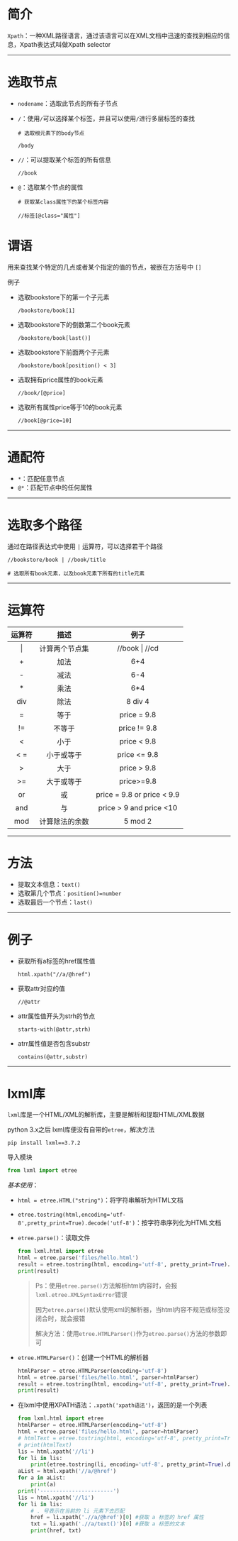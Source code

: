 # 简介

`Xpath`：一种XML路径语言，通过该语言可以在XML文档中迅速的查找到相应的信息，Xpath表达式叫做Xpath selector



---



# 选取节点

* `nodename`：选取此节点的所有子节点

* `/`：使用`/`可以选择某个标签，并且可以使用`/`进行多层标签的查找

  ```
  # 选取根元素下的body节点
  
  /body
  ```

* `//`：可以提取某个标签的所有信息

  ```
  //book
  ```

* `@`：选取某个节点的属性

  ```
  # 获取某class属性下的某个标签内容
  
  //标签[@class="属性"]
  ```







# 谓语

用来查找某个特定的几点或者某个指定的值的节点，被嵌在方括号中 `[]`



例子

* 选取bookstore下的第一个子元素

  ```
  /bookstore/book[1]
  ```

* 选取bookstore下的倒数第二个book元素

  ```
  /bookstore/book[last()]
  ```

* 选取bookstore下前面两个子元素

  ```
  /bookstore/book[position() < 3]
  ```

* 选取拥有price属性的book元素

  ```
  //book/[@price]
  ```

* 选取所有属性price等于10的book元素

  ```
  //book[@price=10]
  ```



---



# 通配符

* `*`：匹配任意节点
* `@*`：匹配节点中的任何属性



---



# 选取多个路径

通过在路径表达式中使用 `|` 运算符，可以选择若干个路径

```
//bookstore/book | //book/title

# 选取所有book元素，以及book元素下所有的title元素
```



---



# 运算符

| 运算符 | 描述 | 例子 |
| :----: | :------------: | :------------------------: |
| \| | 计算两个节点集 | //book \| //cd |
| + | 加法 | 6+4 |
| - | 减法 | 6-4 |
| * | 乘法 | 6*4 |
| div | 除法 | 8 div 4 |
| = | 等于 | price = 9.8 |
| != | 不等于 | price != 9.8 |
| < | 小于 | price < 9.8 |
| < = | 小于或等于 | price <= 9.8 |
| > | 大于 | price > 9.8 |
| >= | 大于或等于 | price>=9.8 |
| or | 或 | price = 9.8 or price < 9.9 |
| and | 与 | price > 9 and price <10 |
| mod | 计算除法的余数 | 5 mod 2 |



---



# 方法

* 提取文本信息：`text()`
* 选取第几个节点：`position()=number`
* 选取最后一个节点：`last()`



---



# 例子

* 获取所有a标签的href属性值

  ```
  html.xpath("//a/@href")
  ```

* 获取attr对应的值

  ```
  //@attr
  ```

* attr属性值开头为strh的节点

  ```
  starts-with(@attr,strh)
  ```

* atrr属性值是否包含substr

  ```
  contains(@attr,substr)
  ```

  



---



# lxml库

`lxml`库是一个HTML/XML的解析库，主要是解析和提取HTML/XML数据

python 3.x之后 lxml库便没有自带的`etree`，解决方法

```
pip install lxml==3.7.2
```



导入模块

```python
from lxml import etree
```



*基本使用*：

* `html = etree.HTML("string")`：将字符串解析为HTML文档

* `etree.tostring(html,encoding='utf-8',pretty_print=True).decode('utf-8')`：按字符串序列化为HTML文档

* `etree.parse()`：读取文件

  ```python
  from lxml.html import etree
  html = etree.parse('files/hello.html')
  result = etree.tostring(html, encoding='utf-8', pretty_print=True).decode('utf-8')
  print(result)
  ```

  > Ps：使用`etree.parse()`方法解析html内容时，会报`lxml.etree.XMLSyntaxError`错误
  >
  > 因为`etree.parse()`默认使用xml的解析器，当html内容不规范或标签没闭合时，就会报错
  >
  > 解决方法：使用`etree.HTMLParser()`作为`etree.parse()`方法的参数即可

* `etree.HTMLParser()`：创建一个HTML的解析器

  ```python
  htmlParser = etree.HTMLParser(encoding='utf-8')
  html = etree.parse('files/hello.html', parser=htmlParser)
  result = etree.tostring(html, encoding='utf-8', pretty_print=True).decode('utf-8')
  print(result)
  ```

* 在lxml中使用XPATH语法：`.xpath('xpath语法')`，返回的是一个列表

  ```python
  from lxml.html import etree
  htmlParser = etree.HTMLParser(encoding='utf-8')
  html = etree.parse('files/hello.html', parser=htmlParser)
  # htmlText = etree.tostring(html, encoding='utf-8', pretty_print=True).decode('utf-8')
  # print(htmlText)
  lis = html.xpath('//li')
  for li in lis:
      print(etree.tostring(li, encoding='utf-8', pretty_print=True).decode('utf-8'), end='')
  aList = html.xpath('//a/@href')
  for a in aList:
      print(a)
  print('-----------------------')
  lis = html.xpath('//li')
  for li in lis:
      # . 号表示在当前的 li 元素下去匹配
      href = li.xpath('.//a/@href')[0] #获取 a 标签的 href 属性
      txt = li.xpath('.//a/text()')[0] #获取 a 标签的文本
      print(href, txt)
  ```

